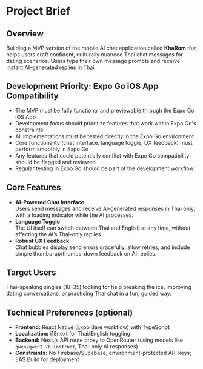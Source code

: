 # Project Brief

## Overview
Building a MVP version of the mobile AI chat application called **KhaRom** that helps users craft confident, culturally nuanced Thai chat messages for dating scenarios. Users type their own message prompts and receive instant AI-generated replies in Thai.

## Development Priority: Expo Go iOS App Compatibility
- The MVP must be fully functional and previewable through the Expo Go iOS App
- Development focus should prioritize features that work within Expo Go's constraints
- All implementations must be tested directly in the Expo Go environment
- Core functionality (chat interface, language toggle, UX feedback) must perform smoothly in Expo Go
- Any features that could potentially conflict with Expo Go compatibility should be flagged and reviewed
- Regular testing in Expo Go should be part of the development workflow

## Core Features
- **AI-Powered Chat Interface**  
  Users send messages and receive AI-generated responses in Thai only, with a loading indicator while the AI processes.
- **Language Toggle**  
  The UI itself can switch between Thai and English at any time, without affecting the AI’s Thai-only replies.
- **Robust UX Feedback**  
  Chat bubbles display send errors gracefully, allow retries, and include simple thumbs-up/thumbs-down feedback on AI replies.

## Target Users
Thai-speaking singles (18–35) looking for help breaking the ice, improving dating conversations, or practicing Thai chat in a fun, guided way.

## Technical Preferences (optional)
- **Frontend:** React Native (Expo Bare workflow) with TypeScript  
- **Localization:** i18next for Thai/English toggling  
- **Backend:** Next.js API route proxy to OpenRouter (using models like `qwen/qwen2-7b-instruct`, Thai-only AI responses)
- **Constraints:** No Firebase/Supabase; environment-protected API keys; EAS Build for deployment
